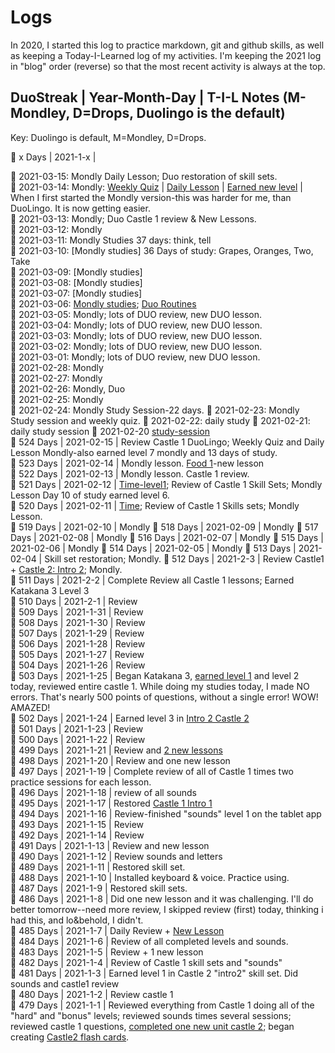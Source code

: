 # Logs

In 2020, I started this log to practice markdown, git and github skills, as well as keeping a Today-I-Learned log of my activities. I'm keeping the 2021 log in "blog" order (reverse) so that the most recent activity is always at the top. 


## DuoStreak | Year-Month-Day | T-I-L Notes (M-Mondley, D=Drops, Duolingo is the default) <br>
Key: Duolingo is default, M=Mondley, D=Drops. <br>

🗾 x Days | 2021-1-x |  <br>

🗾 2021-03-15: Mondly Daily Lesson; Duo restoration of skill sets. <br>
🗾 2021-03-14: Mondly: [Weekly Quiz](https://github.com/EO4wellness/T-I-L/blob/main/polyglot/japon%C3%A9s/images/Mondly-Stats-Results/2021-03-14-stats.jpg) | [Daily Lesson](https://github.com/EO4wellness/T-I-L/blob/main/polyglot/japon%C3%A9s/images/Mondly-Stats-Results/2021-03-14-study-session.jpg) | [Earned new level](https://github.com/EO4wellness/T-I-L/blob/main/polyglot/japon%C3%A9s/images/Mondly-Stats-Results/2021-03-14-earned-level10.jpg) | When I first started the Mondly version-this was harder for me, than DuoLingo.  It is now getting easier.  <br>
🗾 2021-03-13: Mondly; Duo Castle 1 review & New Lessons. <br>
🗾 2021-03-12: Mondly  <br>
🗾 2021-03-11: Mondly Studies 37 days: think, tell  <br>
🗾 2021-03-10: [Mondly studies] 36 Days of study: Grapes, Oranges, Two, Take<br>
🗾 2021-03-09: [Mondly studies]<br>
🗾 2021-03-08: [Mondly studies]<br>
🗾 2021-03-07: [Mondly studies]<br>
🗾 2021-03-06: [Mondly studies](https://github.com/EO4wellness/T-I-L/blob/main/polyglot/japon%C3%A9s/images/2021-03-06-study-session.png); [Duo Routines](https://github.com/EO4wellness/T-I-L/blob/main/polyglot/japon%C3%A9s/Castle-2/Routines.md)<br>
🗾 2021-03-05: Mondly; lots of DUO review, new DUO lesson.<br>
🗾 2021-03-04: Mondly; lots of DUO review, new DUO lesson.<br>
🗾 2021-03-03: Mondly; lots of DUO review, new DUO lesson. <br>
🗾 2021-03-02: Mondly; lots of DUO review, new DUO lesson.<br>
🗾 2021-03-01: Mondly; lots of DUO review, new DUO lesson.<br>
🗾 2021-02-28: Mondly<br>
🗾 2021-02-27: Mondly<br>
🗾 2021-02-26: Mondly, Duo<br>
🗾 2021-02-25: Mondly<br>
🗾 2021-02-24: Mondly Study Session-22 days. 
🗾 2021-02-23: Mondly Study session and weekly quiz. 
🗾 2021-02-22: daily study 
🗾 2021-02-21: daily study session 
🗾 2021-02-20 [study-session](https://github.com/EO4wellness/T-I-L/blob/main/polyglot/japon%C3%A9s/images/2021-02-20-study-session.jpg)<br>
🗾 524 Days | 2021-02-15 | Review Castle 1 DuoLingo; Weekly Quiz and Daily Lesson Mondly-also earned level 7 mondly and 13 days of study.<br>
🗾 523 Days | 2021-02-14 | Mondly lesson. [Food 1](https://github.com/EO4wellness/T-I-L/blob/main/polyglot/japon%C3%A9s/Castle-2/Food-1.md)-new lesson <br> 
🗾 522 Days | 2021-02-13 | Mondly lesson. Castle 1 review. <br> 
🗾 521 Days | 2021-02-12 | [Time-level1](https://github.com/EO4wellness/T-I-L/blob/main/polyglot/japon%C3%A9s/Castle-2/Time.md); Review of Castle 1 Skill Sets; Mondly Lesson Day 10 of study earned level 6.<br>
🗾 520 Days | 2021-02-11 | [Time](https://github.com/EO4wellness/T-I-L/blob/main/polyglot/japon%C3%A9s/Castle-2/Time.md); Review of Castle 1 Skills sets; Mondly Lesson.<br>
🗾 519 Days | 2021-02-10 | Mondly
🗾 518 Days | 2021-02-09 | Mondly
🗾 517 Days | 2021-02-08 | Mondly
🗾 516 Days | 2021-02-07 | Mondly
🗾 515 Days | 2021-02-06 | Mondly
🗾 514 Days | 2021-02-05 | Mondly
🗾 513 Days | 2021-02-04 | Skill set restoration; Mondly. 
🗾 512 Days | 2021-2-3 | Review Castle1 + [Castle 2: Intro 2](https://github.com/EO4wellness/T-I-L/blob/main/polyglot/japon%C3%A9s/Castle-2/Intro-2.md#2021-02-03-study-session); Mondly. <br>
🗾 511 Days | 2021-2-2 | Complete Review all Castle 1 lessons; Earned Katakana 3 Level 3 <br>
🗾 510 Days | 2021-2-1 | Review <br>
🗾 509 Days | 2021-1-31 | Review <br>
🗾 508 Days | 2021-1-30 | Review <br>
🗾 507 Days | 2021-1-29 | Review <br>
🗾 506 Days | 2021-1-28 | Review <br>
🗾 505 Days | 2021-1-27 | Review <br>
🗾 504 Days | 2021-1-26 | Review <br>
🗾 503 Days | 2021-1-25 | Began Katakana 3, [earned level 1](https://github.com/EO4wellness/T-I-L/blob/main/polyglot/japon%C3%A9s/Castle-2/Images/2021-01-25_earned-castle2-Katakana3-level-1.png) and level 2 today, reviewed entire castle 1. While doing my studies today, I made NO errors.  That's nearly 500 points of questions, without a single error!  WOW! AMAZED! <br>
🗾 502 Days | 2021-1-24 | Earned level 3 in [Intro 2 Castle 2](https://github.com/EO4wellness/T-I-L/blob/main/polyglot/japon%C3%A9s/Castle-2/Images/2021-01-23-earned-level3-intro.jpg)<br>
🗾 501 Days | 2021-1-23 | Review <br>
🗾 500 Days | 2021-1-22 | Review <br>
🗾 499 Days | 2021-1-21 |  Review and [2 new lessons](https://github.com/EO4wellness/T-I-L/blob/main/polyglot/japon%C3%A9s/Castle-2/Intro-2.md#2021-01-21-study-session) <br>
🗾 498 Days | 2021-1-20 |  Review and one new lesson <br>
🗾 497 Days | 2021-1-19 |  Complete review of all of Castle 1 times two practice sessions for each lesson. <br>
🗾 496 Days | 2021-1-18 |  review of all sounds <br>
🗾 495 Days | 2021-1-17 |  Restored [Castle 1 Intro 1](https://github.com/EO4wellness/T-I-L/edit/main/polyglot/japon%C3%A9s/Castle-1/Intro-1.md)<br>
🗾 494 Days | 2021-1-16 | Review-finished "sounds" level 1 on the tablet app  <br>
🗾 493 Days | 2021-1-15 | Review <br>
🗾 492 Days | 2021-1-14 | Review <br>
🗾 491 Days | 2021-1-13 |  Review and new lesson <br>
🗾 490 Days | 2021-1-12 |  Review sounds and letters <br>
🗾 489 Days | 2021-1-11 | Restored skill set. <br>
🗾 488 Days | 2021-1-10 | Installed keyboard & voice. Practice using. <br>
🗾 487 Days | 2021-1-9 | Restored skill sets. <br>
🗾 486 Days | 2021-1-8 | Did one new lesson and it was challenging. I'll do better tomorrow--need more review, I skipped review (first) today, thinking i had this, and lo&behold, I didn't.  <br>
🗾 485 Days | 2021-1-7 | Daily Review + [New Lesson](https://github.com/EO4wellness/T-I-L/blob/main/polyglot/japon%C3%A9s/Castle-2/Intro-2.md#2021-01-07-study-session) <br>
🗾 484 Days | 2021-1-6 | Review of all completed levels and sounds. <br>
🗾 483 Days | 2021-1-5 |  Review + 1 new lesson <br>
🗾 482 Days | 2021-1-4 |  Review of Castle 1 skill sets and "sounds" <br>
🗾 481 Days | 2021-1-3 |  Earned level 1 in Castle 2 "intro2" skill set.  Did sounds and castle1 review <br>
🗾 480 Days | 2021-1-2 |  Review castle 1 <br>
🗾 479 Days | 2021-1-1 |  Reviewed everything from Castle 1 doing all of the "hard" and "bonus" levels; reviewed sounds times several sessions; reviewed castle 1 questions, [completed one new unit castle 2](https://github.com/EO4wellness/T-I-L/blob/main/polyglot/japon%C3%A9s/Castle-2/Intro-2.md); began creating [Castle2 flash cards](https://github.com/EO4wellness/T-I-L/tree/main/polyglot/japon%C3%A9s/images/Flash-Cards-Castle2). <br>
